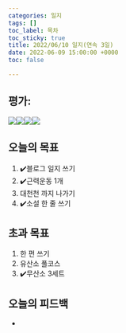 ```yaml
---
categories: 일지
tags: []
toc_label: 목차
toc_sticky: true
title: 2022/06/10 일지(연속 3일)
date: 2022-06-09 15:00:00 +0000
toc: false

---
```

## 평가:

![](/blog/assets/images/s_rank.webp)![](/blog/assets/images/a_rank.webp)![](/blog/assets/images/b_rank.webp)![](/blog/assets/images/c_rank.webp)

## 오늘의 목표

1. :heavy_check_mark:블로그 일지 쓰기
2. :heavy_check_mark:근력운동 1개
3. 대천천 까지 나가기
4. :heavy_check_mark:소설 한 줄 쓰기

## 초과 목표

1. 한 편 쓰기
2. 유산소 풀코스
3. :heavy_check_mark:무산소 3세트

## 오늘의 피드백

* 
